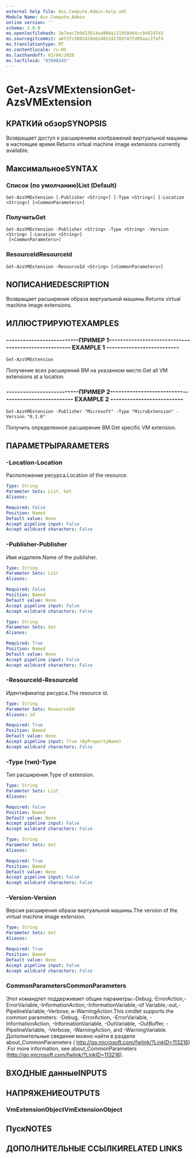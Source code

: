 ```yaml
---
external help file: Azs.Compute.Admin-help.xml
Module Name: Azs.Compute.Admin
online version: ''
schema: 2.0.0
ms.openlocfilehash: 3e7eac7b9d23914aa909a111958d64cc9d4247d3
ms.sourcegitcommit: a6f2fc500242de6248224278d743fd09aac2fafd
ms.translationtype: MT
ms.contentlocale: ru-RU
ms.lasthandoff: 03/04/2020
ms.locfileid: "93908245"
---
```

# <span data-ttu-id="09ed5-101">Get-AzsVMExtension</span><span class="sxs-lookup"><span data-stu-id="09ed5-101">Get-AzsVMExtension</span></span>

## <span data-ttu-id="09ed5-102">КРАТКИй обзор</span><span class="sxs-lookup"><span data-stu-id="09ed5-102">SYNOPSIS</span></span>
<span data-ttu-id="09ed5-103">Возвращает доступ к расширениям изображений виртуальной машины в настоящее время.</span><span class="sxs-lookup"><span data-stu-id="09ed5-103">Returns virtual machine image extensions currently available.</span></span>

## <span data-ttu-id="09ed5-104">Максимальное</span><span class="sxs-lookup"><span data-stu-id="09ed5-104">SYNTAX</span></span>

### <span data-ttu-id="09ed5-105">Список (по умолчанию)</span><span class="sxs-lookup"><span data-stu-id="09ed5-105">List (Default)</span></span>
```
Get-AzsVMExtension [-Publisher <String>] [-Type <String>] [-Location <String>] [<CommonParameters>]
```

### <span data-ttu-id="09ed5-106">Получить</span><span class="sxs-lookup"><span data-stu-id="09ed5-106">Get</span></span>
```
Get-AzsVMExtension -Publisher <String> -Type <String> -Version <String> [-Location <String>]
 [<CommonParameters>]
```

### <span data-ttu-id="09ed5-107">ResourceId</span><span class="sxs-lookup"><span data-stu-id="09ed5-107">ResourceId</span></span>
```
Get-AzsVMExtension -ResourceId <String> [<CommonParameters>]
```

## <span data-ttu-id="09ed5-108">NОПИСАНИЕ</span><span class="sxs-lookup"><span data-stu-id="09ed5-108">DESCRIPTION</span></span>
<span data-ttu-id="09ed5-109">Возвращает расширения образа виртуальной машины.</span><span class="sxs-lookup"><span data-stu-id="09ed5-109">Returns virtual machine image extensions.</span></span>

## <span data-ttu-id="09ed5-110">ИЛЛЮСТРИРУЮТ</span><span class="sxs-lookup"><span data-stu-id="09ed5-110">EXAMPLES</span></span>

### <span data-ttu-id="09ed5-111">--------------------------ПРИМЕР 1--------------------------</span><span class="sxs-lookup"><span data-stu-id="09ed5-111">-------------------------- EXAMPLE 1 --------------------------</span></span>
```
Get-AzsVMExtension
```

<span data-ttu-id="09ed5-112">Получение всех расширений ВМ на указанном месте.</span><span class="sxs-lookup"><span data-stu-id="09ed5-112">Get all VM extensions at a location.</span></span>

### <span data-ttu-id="09ed5-113">--------------------------ПРИМЕР 2--------------------------</span><span class="sxs-lookup"><span data-stu-id="09ed5-113">-------------------------- EXAMPLE 2 --------------------------</span></span>
```
Get-AzsVMExtension -Publisher "Microsoft" -Type "MicroExtension" -Version "0.1.0"
```

<span data-ttu-id="09ed5-114">Получить определенное расширение ВМ.</span><span class="sxs-lookup"><span data-stu-id="09ed5-114">Get specific VM extension.</span></span>

## <span data-ttu-id="09ed5-115">ПАРАМЕТРЫ</span><span class="sxs-lookup"><span data-stu-id="09ed5-115">PARAMETERS</span></span>

### <span data-ttu-id="09ed5-116">-Location</span><span class="sxs-lookup"><span data-stu-id="09ed5-116">-Location</span></span>
<span data-ttu-id="09ed5-117">Расположение ресурса.</span><span class="sxs-lookup"><span data-stu-id="09ed5-117">Location of the resource.</span></span>

```yaml
Type: String
Parameter Sets: List, Get
Aliases: 

Required: False
Position: Named
Default value: None
Accept pipeline input: False
Accept wildcard characters: False
```

### <span data-ttu-id="09ed5-118">-Publisher</span><span class="sxs-lookup"><span data-stu-id="09ed5-118">-Publisher</span></span>
<span data-ttu-id="09ed5-119">Имя издателя.</span><span class="sxs-lookup"><span data-stu-id="09ed5-119">Name of the publisher.</span></span>

```yaml
Type: String
Parameter Sets: List
Aliases: 

Required: False
Position: Named
Default value: None
Accept pipeline input: False
Accept wildcard characters: False
```

```yaml
Type: String
Parameter Sets: Get
Aliases: 

Required: True
Position: Named
Default value: None
Accept pipeline input: False
Accept wildcard characters: False
```

### <span data-ttu-id="09ed5-120">-ResourceId</span><span class="sxs-lookup"><span data-stu-id="09ed5-120">-ResourceId</span></span>
<span data-ttu-id="09ed5-121">Идентификатор ресурса.</span><span class="sxs-lookup"><span data-stu-id="09ed5-121">The resource id.</span></span>

```yaml
Type: String
Parameter Sets: ResourceId
Aliases: id

Required: True
Position: Named
Default value: None
Accept pipeline input: True (ByPropertyName)
Accept wildcard characters: False
```

### <span data-ttu-id="09ed5-122">-Type (тип)</span><span class="sxs-lookup"><span data-stu-id="09ed5-122">-Type</span></span>
<span data-ttu-id="09ed5-123">Тип расширения.</span><span class="sxs-lookup"><span data-stu-id="09ed5-123">Type of extension.</span></span>

```yaml
Type: String
Parameter Sets: List
Aliases: 

Required: False
Position: Named
Default value: None
Accept pipeline input: False
Accept wildcard characters: False
```

```yaml
Type: String
Parameter Sets: Get
Aliases: 

Required: True
Position: Named
Default value: None
Accept pipeline input: False
Accept wildcard characters: False
```

### <span data-ttu-id="09ed5-124">-Version</span><span class="sxs-lookup"><span data-stu-id="09ed5-124">-Version</span></span>
<span data-ttu-id="09ed5-125">Версия расширения образа виртуальной машины.</span><span class="sxs-lookup"><span data-stu-id="09ed5-125">The version of the virtual machine image extension.</span></span>

```yaml
Type: String
Parameter Sets: Get
Aliases: 

Required: True
Position: Named
Default value: None
Accept pipeline input: False
Accept wildcard characters: False
```

### <span data-ttu-id="09ed5-126">CommonParameters</span><span class="sxs-lookup"><span data-stu-id="09ed5-126">CommonParameters</span></span>
<span data-ttu-id="09ed5-127">Этот командлет поддерживает общие параметры:-Debug,-ErrorAction,-ErrorVariable,-InformationAction,-InformationVariable,-of Variable,-out,-PipelineVariable,-Verbose, и-WarningAction.</span><span class="sxs-lookup"><span data-stu-id="09ed5-127">This cmdlet supports the common parameters: -Debug, -ErrorAction, -ErrorVariable, -InformationAction, -InformationVariable, -OutVariable, -OutBuffer, -PipelineVariable, -Verbose, -WarningAction, and -WarningVariable.</span></span> <span data-ttu-id="09ed5-128">Дополнительные сведения можно найти в разделе about_CommonParameters ( http://go.microsoft.com/fwlink/?LinkID=113216) .</span><span class="sxs-lookup"><span data-stu-id="09ed5-128">For more information, see about_CommonParameters (http://go.microsoft.com/fwlink/?LinkID=113216).</span></span>

## <span data-ttu-id="09ed5-129">ВХОДНЫЕ данные</span><span class="sxs-lookup"><span data-stu-id="09ed5-129">INPUTS</span></span>

## <span data-ttu-id="09ed5-130">НАПРЯЖЕНИЕ</span><span class="sxs-lookup"><span data-stu-id="09ed5-130">OUTPUTS</span></span>

### <span data-ttu-id="09ed5-131">VmExtensionObject</span><span class="sxs-lookup"><span data-stu-id="09ed5-131">VmExtensionObject</span></span>

## <span data-ttu-id="09ed5-132">Пуск</span><span class="sxs-lookup"><span data-stu-id="09ed5-132">NOTES</span></span>

## <span data-ttu-id="09ed5-133">ДОПОЛНИТЕЛЬНЫЕ ССЫЛКИ</span><span class="sxs-lookup"><span data-stu-id="09ed5-133">RELATED LINKS</span></span>

